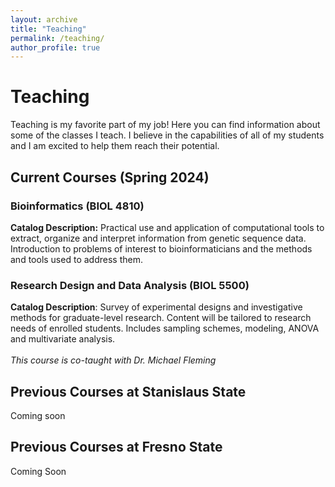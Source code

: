 ```yaml
---
layout: archive
title: "Teaching"
permalink: /teaching/
author_profile: true
---
```


# Teaching

Teaching is my favorite part of my job! Here you can find information about some of the classes I teach. I believe in the capabilities of all of my students and I am excited to help them reach their potential.



## Current Courses (Spring 2024)

### Bioinformatics (BIOL 4810) 

<b>Catalog Description:</b> Practical use and application of computational tools to extract, organize and interpret information from genetic sequence data. Introduction to problems of interest to bioinformaticians and the methods and tools used to address them. 


### Research Design and Data Analysis (BIOL 5500)
  
<b>Catalog Description</b>: Survey of experimental designs and investigative methods for graduate-level research.  Content will be tailored to research needs of enrolled students. Includes sampling schemes, modeling, ANOVA and multivariate analysis.  <br><br>
<i>This course is co-taught with Dr. Michael Fleming</i>


## Previous Courses at Stanislaus State

Coming soon


## Previous Courses at Fresno State

Coming Soon
